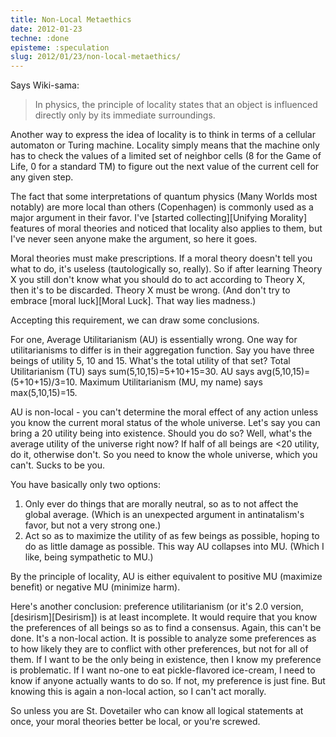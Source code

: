 ```yaml
---
title: Non-Local Metaethics
date: 2012-01-23
techne: :done
episteme: :speculation
slug: 2012/01/23/non-local-metaethics/
---
```


Says Wiki-sama:

> In physics, the principle of locality states that an object is influenced directly only by its immediate surroundings.

Another way to express the idea of locality is to think in terms of a cellular automaton or Turing machine. Locality simply means that the machine only has to check the values of a limited set of neighbor cells (8 for the Game of Life, 0 for a standard TM) to figure out the next value of the current cell for any given step.

The fact that some interpretations of quantum physics (Many Worlds most notably) are more local than others (Copenhagen) is commonly used as a major argument in their favor. I've [started collecting][Unifying Morality] features of moral theories and noticed that locality also applies to them, but I've never seen anyone make the argument, so here it goes.

Moral theories must make prescriptions. If a moral theory doesn't tell you what to do, it's useless (tautologically so, really). So if after learning Theory X you still don't know what you should do to act according to Theory X, then it's to be discarded. Theory X must be wrong. (And don't try to embrace [moral luck][Moral Luck]. That way lies madness.)

Accepting this requirement, we can draw some conclusions. 

For one, Average Utilitarianism (AU) is essentially wrong. One way for utilitarianisms to differ is in their aggregation function. Say you have three beings of utility 5, 10 and 15. What's the total utility of that set? Total Utilitarianism (TU) says sum(5,10,15)=5+10+15=30. AU says avg(5,10,15)=(5+10+15)/3=10. Maximum Utilitarianism (MU, my name) says max(5,10,15)=15.

AU is non-local - you can't determine the moral effect of any action unless you know the current moral status of the whole universe. Let's say you can bring a 20 utility being into existence. Should you do so? Well, what's the average utility of the universe right now? If half of all beings are <20 utility, do it, otherwise don't. So you need to know the whole universe, which you can't. Sucks to be you. 

You have basically only two options:

1. Only ever do things that are morally neutral, so as to not affect the global average. (Which is an unexpected argument in antinatalism's favor, but not a very strong one.)
2. Act so as to maximize the utility of as few beings as possible, hoping to do as little damage as possible. This way AU collapses into MU. (Which I like, being sympathetic to MU.)

By the principle of locality, AU is either equivalent to positive MU (maximize benefit) or negative MU (minimize harm).

Here's another conclusion: preference utilitarianism (or it's 2.0 version, [desirism][Desirism]) is at least incomplete. It would require that you know the preferences of all beings so as to find a consensus. Again, this can't be done. It's a non-local action. It is possible to analyze some preferences as to how likely they are to conflict with other preferences, but not for all of them. If I want to be the only being in existence, then I know my preference is problematic. If I want no-one to eat pickle-flavored ice-cream, I need to know if anyone actually wants to do so. If not, my preference is just fine. But knowing this is again a non-local action, so I can't act morally.

So unless you are St. Dovetailer who can know all logical statements at once, your moral theories better be local, or you're screwed.

